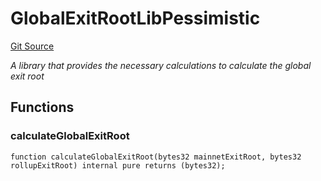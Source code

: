 # GlobalExitRootLibPessimistic
[Git Source](https://github.com/agglayer/agglayer-contracts/blob/112a010b7c8b14335e5fe1a9bffc11bd2459df05/contracts/v2/previousVersions/pessimistic/GlobalExitRootLibPessimistic.sol)

*A library that provides the necessary calculations to calculate the global exit root*


## Functions
### calculateGlobalExitRoot


```solidity
function calculateGlobalExitRoot(bytes32 mainnetExitRoot, bytes32 rollupExitRoot) internal pure returns (bytes32);
```

